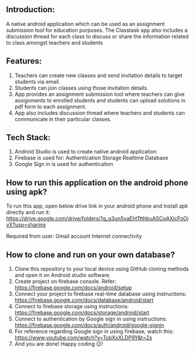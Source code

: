## Introduction:
A native android application which can be used as an assignment submission tool for education purposes. 
The Classtask app also includes a discussion thread for each class to discuss or share the information related to class amongst teachers and students

## Features:
1. Teachers can create new classes and send invitation details to target students via email.
2. Students can join classes using those invitation details.
3. App provides an assignment submission tool where teachers can give assignments to enrolled students and students can upload solutions in pdf form to each assignment.
4. App also includes discussion thread where teachers and students can communicate in their particular classes.

## Tech Stack:
1. Android Studio is used to create native android application
2. Firebase is used for:
           Authentication
           Storage
           Realtime Database
3. Google Sign in is used for authentication

## How to run this application on the android phone using apk?
To run this app, open below drive link in your android phone and install apk directly and run it:
https://drive.google.com/drive/folders/1g_g3un5vaEhtTtthbuASCqAXicFoOjvX?usp=sharing

Required from user:
         Gmail account
         Internet connectivity

## How to clone and run on your own database?
1. Clone this repository to your local device using GitHub cloning methods and open it on Android studio software.
2. Create project on firebase console. Refer: https://firebase.google.com/docs/android/setup
3. Connect your project to firebase real-time database using instructions: https://firebase.google.com/docs/database/android/start
4. Connect to firebase storage using instructions: https://firebase.google.com/docs/storage/android/start
5. Connect to authentication by Google sign in using instructions: https://firebase.google.com/docs/auth/android/google-signin
6. For reference regarding Google sign in using firebase, watch this: https://www.youtube.com/watch?v=TobXxXLDP9Y&t=2s
7. And you are done! Happy coding 😉!

